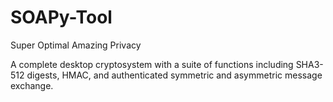 # SOAPy-Tool
Super
Optimal
Amazing
Privacy

A complete desktop cryptosystem with a suite of functions including SHA3-512 digests, HMAC, and authenticated symmetric and asymmetric message exchange. 
